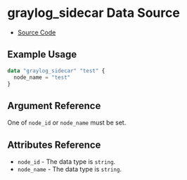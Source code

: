# graylog_sidecar Data Source

* [Source Code](https://github.com/terraform-provider-graylog/terraform-provider-graylog/blob/master/graylog/datasource/sidecar/data_source.go)

## Example Usage

```tf
data "graylog_sidecar" "test" {
  node_name = "test"
}
```

## Argument Reference

One of `node_id` or `node_name` must be set.

## Attributes Reference

* `node_id` - The data type is `string`.
* `node_name` - The data type is `string`.
